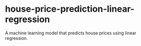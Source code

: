 # house-price-prediction-linear-regression
A machine learning model that predicts house prices using linear regression.
